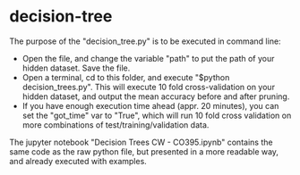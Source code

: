 # decision-tree
The purpose of the "decision_tree.py" is to be executed in command line:
 - Open the file, and change the variable "path" to put the path of your hidden dataset. Save the file.
 - Open a terminal, cd to this folder, and execute "$python decision_trees.py". This will execute 10 fold cross-validation on your hidden dataset, and output the mean accuracy before and after pruning.
 - If you have enough execution time ahead (appr. 20 minutes), you can set the "got_time" var to "True", which will run 10 fold cross validation on more combinations of test/training/validation data.

 The jupyter notebook "Decision Trees CW - CO395.ipynb" contains the same code as the raw python file, but presented in a more readable way, and already executed with examples.
